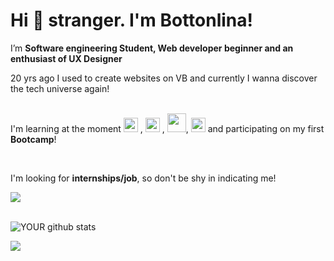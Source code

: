 # Hi 🖖 stranger. I'm Bottonlina!

<p>I’m <b>Software engineering Student, Web developer beginner and an enthusiast of UX Designer</b></p>

20 yrs ago I used to create websites on VB and currently I wanna discover the tech universe again!
<br>
<br>

<p>I'm learning at the moment <img src="https://cdn-icons-png.flaticon.com/512/732/732212.png" width="23" height="23"/>
, <img src="https://cdn3.iconfinder.com/data/icons/logos-and-brands-adobe/512/267_Python-512.png" width="23" height="23"/>
, <img src="https://cdn.cdnlogo.com/logos/m/30/mongodb-icon.svg" width="30" height="30"/>,  <img src="https://img2.gratispng.com/20180715/ujy/kisspng-user-experience-design-user-interface-design-rsu-digital-transformation-icon-5b4b2d82efcfe9.0945611415316535069823.jpg" width="23" height="23"/> and participating on my first <b>Bootcamp</b>!</p>
<br>

<P>I'm looking for <b>internships/job</b>, so don't be shy in indicating me!</P>

 [<img src="https://img.shields.io/badge/linkedin-%230077B5.svg?&style=for-the-badge&logo=linkedin&logoColor=white" />](https://www.linkedin.com/in/BOTTONLINA/) 
<br>
<br>


![YOUR github stats](https://github-readme-stats.vercel.app/api?username=BOTTONLINA)

[<img src = "https://img.shields.io/badge/instagram-%23E4405F.svg?&style=for-the-badge&logo=instagram&logoColor=white">](https://www.instagram.com/BOTTONLINA/) 
